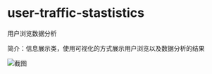 # user-traffic-stastistics

用户浏览数据分析

简介：信息展示类，使用可视化的方式展示用户浏览以及数据分析的结果

![截图](https://img.alicdn.com/tfs/TB1g5ygbTtYBeNjy1XdXXXXyVXa-2820-760.png)
